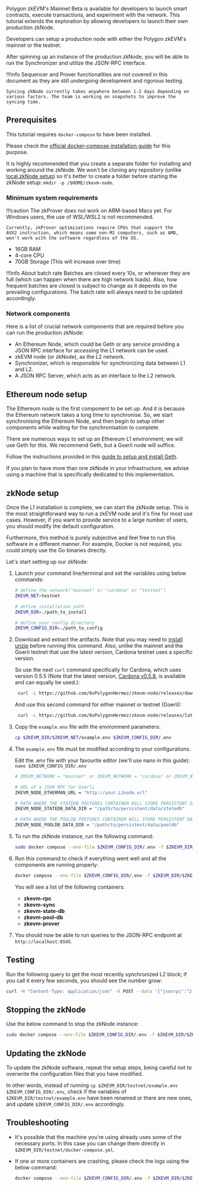 Polygon zkEVM's Mainnet Beta is available for developers to launch smart contracts, execute transactions, and experiment with the network. This tutorial extends the exploration by allowing developers to launch their own production zkNode.

Developers can setup a production node with either the Polygon zkEVM's mainnet or the testnet.

After spinning up an instance of the production zkNode, you will be able to run the Synchronizer and utilize the JSON-RPC interface.

!!!info
    Sequencer and Prover functionalities are not covered in this document as they are still undergoing development and rigorous testing.

    Syncing zkNode currently takes anywhere between 1-2 days depending on various factors. The team is working on snapshots to improve the syncing time.

## Prerequisites

This tutorial requires `docker-compose` to have been installed.

Please check the [official docker-compose installation guide](https://docs.docker.com/compose/install/) for this purpose.

It is highly recommended that you create a separate folder for installing and working around the zkNode. We won't be cloning any repository (unlike [local zkNode setup](local-node.md)) so it's better to create a folder before starting the zkNode setup: ```mkdir -p /$HOME/zkevm-node```.

### Minimum system requirements

!!!caution
    The zkProver does not work on ARM-based Macs yet. For Windows users, the use of WSL/WSL2 is not recommended.

    Currently, zkProver optimizations require CPUs that support the AVX2 instruction, which means some non-M1 computers, such as AMD, won't work with the software regardless of the OS.

- 16GB RAM
- 4-core CPU
- 70GB Storage (This will increase over time)

!!!info About batch rate
    Batches are closed every 10s, or whenever they are full (which can happen when there are high network loads).
    Also, how frequent batches are closed is subject to change as it depends on the prevailing configurations.
    The batch rate will always need to be updated accordingly.

### Network components

Here is a list of crucial network components that are required before you can run the production zkNode:

- An Ethereum Node, which could be Geth or any service providing a JSON RPC interface for accessing the L1 network can be used.
- zkEVM node (or zkNode), as the L2 network.
- Synchronizer, which is responsible for synchronizing data between L1 and L2.
- A JSON RPC Server, which acts as an interface to the L2 network.

## Ethereum node setup

The Ethereum node is the first component to be set up. And it is because the Ethereum network takes a long time to synchronise. So, we start synchronising the Ethereum Node, and then begin to setup other components while waiting for the synchronisation to complete.

There are numerous ways to set up an Ethereum L1 environment; we will use Geth for this. We recommend Geth, but a Goerli node will suffice.

Follow the instructions provided in this [guide to setup and install Geth](https://geth.ethereum.org/docs/getting-started/installing-geth).

If you plan to have more than one zkNode in your infrastructure, we advise using a machine that is specifically dedicated to this implementation.

## zkNode setup

Once the L1 installation is complete, we can start the zkNode setup. This is the most straightforward way to run a zkEVM node and it's fine for most use cases. However, if you want to provide service to a large number of users, you should modify the default configuration.

Furthermore, this method is purely subjective and feel free to run this software in a different manner. For example, Docker is not required, you could simply use the Go binaries directly.

Let's start setting up our zkNode:

1. Launch your command line/terminal and set the variables using below commands:

    ```bash
    # define the network("mainnet" or "cardona" or "testnet")
    ZKEVM_NET=testnet

    # define installation path
    ZKEVM_DIR=./path_to_install

    # define your config directory
    ZKEVM_CONFIG_DIR=./path_to_config
    ```

2. Download and extract the artifacts. Note that you may need to [install unzip](https://formulae.brew.sh/formula/unzip) before running this command. Also, unlike the mainnet and the Goerli testnet that use the latest version, Cardona testnet uses a specific version.

   So use the next `curl` command specifically for Cardona, which uses version 0.5.5 (Note that the latest version, [Cardona v0.5.8](https://github.com/0xPolygonHermez/zkevm-node/releases/tag/v0.5.8), is available and can equally be used.):

   ```bash
    curl -L https://github.com/0xPolygonHermez/zkevm-node/releases/download/v0.5.5/$ZKEVM_NET.zip > $ZKEVM_NET.zip && unzip -o $ZKEVM_NET.zip -d $ZKEVM_DIR && rm $ZKEVM_NET.zip
   ```

   And use this second command for either mainnet or testnet (Goerli):

   ```bash
    curl -L https://github.com/0xPolygonHermez/zkevm-node/releases/latest/download/$ZKEVM_NET.zip > $ZKEVM_NET.zip && unzip -o $ZKEVM_NET.zip -d $ZKEVM_DIR && rm $ZKEVM_NET.zip
   ```

4. Copy the `example.env` file with the environment parameters:

    ```sh
    cp $ZKEVM_DIR/$ZKEVM_NET/example.env $ZKEVM_CONFIG_DIR/.env

    ```

5. The `example.env` file must be modified according to your configurations.

    Edit the .env file with your favourite editor (we'll use nano in this guide): ```nano $ZKEVM_CONFIG_DIR/.env```

      ```bash
      # ZKEVM_NETWORK = "mainnet" or ZKEVM_NETWORK = "cardona" or ZKEVM_NETWORK = "testnet"
      
      # URL of a JSON RPC for Goerli
      ZKEVM_NODE_ETHERMAN_URL = "http://your.L1node.url"

      # PATH WHERE THE STATEDB POSTGRES CONTAINER WILL STORE PERSISTENT DATA
      ZKEVM_NODE_STATEDB_DATA_DIR = "/path/to/persistent/data/stetedb"

      # PATH WHERE THE POOLDB POSTGRES CONTAINER WILL STORE PERSISTENT DATA
      ZKEVM_NODE_POOLDB_DATA_DIR = "/path/to/persistent/data/pooldb"
      ```

6. To run the zkNode instance, run the following command:

    ```bash
    sudo docker compose --env-file $ZKEVM_CONFIG_DIR/.env -f $ZKEVM_DIR/$ZKEVM_NET/docker-compose.yml up -d
    ```

7. Run this command to check if everything went well and all the components are running properly:

    ```bash
    docker compose --env-file $ZKEVM_CONFIG_DIR/.env -f $ZKEVM_DIR/$ZKEVM_NET/docker-compose.yml ps
    ```

    You will see a list of the following containers:
      - **zkevm-rpc**
      - **zkevm-sync**
      - **zkevm-state-db**
      - **zkevm-pool-db**
      - **zkevm-prover**

8. You should now be able to run queries to the JSON-RPC endpoint at `http://localhost:8545`.

## Testing

Run the following query to get the most recently synchronized L2 block; if you call it every few seconds, you should see the number grow:

```bash
curl -H "Content-Type: application/json" -X POST --data '{"jsonrpc":"2.0","method":"eth_blockNumber","params":[],"id":83}' http://localhost:8545
```

## Stopping the zkNode

Use the below command to stop the zkNode instance:

```bash
sudo docker compose --env-file $ZKEVM_CONFIG_DIR/.env -f $ZKEVM_DIR/$ZKEVM_NET/docker-compose.yml down
```

## Updating the zkNode

To update the zkNode software, repeat the setup steps, being careful not to overwrite the configuration files that you have modified.

In other words, instead of running ```cp $ZKEVM_DIR/testnet/example.env $ZKEVM_CONFIG_DIR/.env```, check if the variables of ```$ZKEVM_DIR/testnet/example.env``` have been renamed or there are new ones, and update ```$ZKEVM_CONFIG_DIR/.env``` accordingly.

## Troubleshooting

- It's possible that the machine you're using already uses some of the necessary ports. In this case you can change them directly in `$ZKEVM_DIR/testnet/docker-compose.yml`.

- If one or more containers are crashing, please check the logs using the below command:

    ```bash
    docker compose --env-file $ZKEVM_CONFIG_DIR/.env -f $ZKEVM_DIR/$ZKEVM_NET/docker-compose.yml logs <cointainer_name>
    ```
